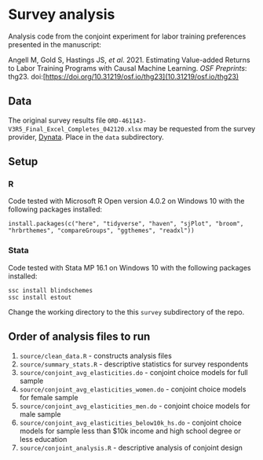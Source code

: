 # Survey analysis

Analysis code from the conjoint experiment for labor training preferences presented in the manuscript:

Angell M, Gold S, Hastings JS, *et al*. 2021. Estimating Value-added Returns to Labor Training Programs with Causal Machine Learning. *OSF Preprints*: thg23. doi:[https://doi.org/10.31219/osf.io/thg23](10.31219/osf.io/thg23)

## Data

The original survey results file `ORD-461143-V3R5_Final_Excel_Completes_042120.xlsx` may be requested from the survey provider, [Dynata](https://www.dynata.com/company/contact/). Place in the `data` subdirectory.

## Setup

### R

Code tested with Microsoft R Open version 4.0.2 on Windows 10 with the following packages installed:

    install.packages(c("here", "tidyverse", "haven", "sjPlot", "broom", "hrbrthemes", "compareGroups", "ggthemes", "readxl"))

### Stata

Code tested with Stata MP 16.1 on Windows 10 with the following packages installed:

    ssc install blindschemes
    ssc install estout

Change the working directory to the this `survey` subdirectory of the repo.

## Order of analysis files to run

1. `source/clean_data.R` - constructs analysis files
2. `source/summary_stats.R` - descriptive statistics for survey respondents
3. `source/conjoint_avg_elasticities.do` - conjoint choice models for full sample
4. `source/conjoint_avg_elasticities_women.do` - conjoint choice models for female sample
5. `source/conjoint_avg_elasticities_men.do` - conjoint choice models for male sample
6. `source/conjoint_avg_elasticities_below10k_hs.do` - conjoint choice models for sample less than $10k income and high school degree or less education
7. `source/conjoint_analysis.R` - descriptive analysis of conjoint design
